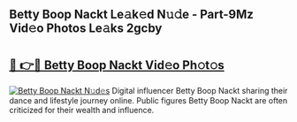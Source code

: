 ## Betty Boop Nackt Le𝚊k𝚎d N𝚞𝚍e - Part-9Mz Vid𝚎o Photos Le𝚊ks 2gcby

# <h2><a href="http://fb6jmy.evod.top/?m=Betty+Boop+Nackt">🔗 👉🔴 Betty Boop Nackt Vid𝚎o Ph𝚘t𝚘s</a></h2>

[![Betty Boop Nackt N𝚞d𝚎s](https://i.imgur.com/8V9OHl7.gif)](http://fb6jmy.evod.top/?m=Betty+Boop+Nackt)
Digital influencer Betty Boop Nackt sharing their dance and lifestyle journey online. Public figures Betty Boop Nackt are often criticized for their wealth and influence. 
